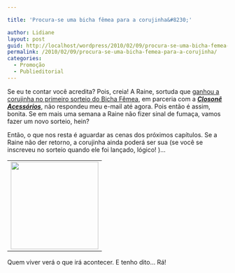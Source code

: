```yaml
---

title: 'Procura-se uma bicha fêmea para a corujinha&#8230;'

author: Lidiane
layout: post
guid: http://localhost/wordpress/2010/02/09/procura-se-uma-bicha-femea-para-a-corujinha/
permalink: /2010/02/09/procura-se-uma-bicha-femea-para-a-corujinha/
categories:
  - Promoção
  - Publieditorial
---
```

Se eu te contar você acredita? Pois, creia! A Raine, sortuda que <a href="http://www.trololodemulher.com.br/2010/02/01/resultado-do-sorteio-bicha-femea-closone-acessorios/" target="_blank">ganhou a corujinha no primeiro sorteio do Bicha Fêmea</a>, em parceria com a **_<a href="http://closone.blogspot.com/" target="_blank">Closonê Acessórios</a>_**, não respondeu meu e-mail até agora. Pois então é assim, bonita. Se em mais uma semana a Raine não fizer sinal de fumaça, vamos fazer um novo sorteio, hein?<!--more-->

Então, o que nos resta é aguardar as cenas dos próximos capítulos. Se a Raine não der retorno, a corujinha ainda poderá ser sua (se você se inscreveu no sorteio quando ele foi lançado, lógico! )&#8230;

<table align="center">
  <tr>
    <td>
      <a href="http://www.trololodemulher.com.br/blog/wp-content/uploads/2010/02/1209B_21-200.jpg"><img class="aligncenter size-full wp-image-4274" title="1209B_(2)[1] 200" src="http://www.trololodemulher.com.br/blog/wp-content/uploads/2010/02/1209B_21-200.jpg" alt="" width="200" height="200" /></a>
    </td>
  </tr>
</table>

Quem viver verá o que irá acontecer. E tenho dito&#8230; Rá!